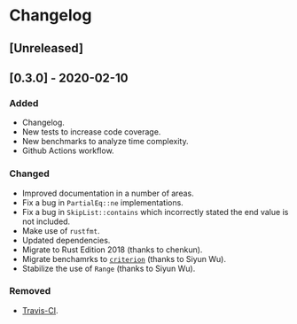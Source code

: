 # Changelog

## [Unreleased]

## [0.3.0] - 2020-02-10

### Added

- Changelog.
- New tests to increase code coverage.
- New benchmarks to analyze time complexity.
- Github Actions workflow.

### Changed

- Improved documentation in a number of areas.
- Fix a bug in `PartialEq::ne` implementations.
- Fix a bug in `SkipList::contains` which incorrectly stated the end value is
  not included.
- Make use of `rustfmt`.
- Updated dependencies.
- Migrate to Rust Edition 2018 (thanks to chenkun).
- Migrate benchamrks to [`criterion`](https://criterion.rs) (thanks to Siyun
  Wu).
- Stabilize the use of `Range` (thanks to Siyun Wu).

### Removed

- [Travis-CI](https://travis-ci.org).
